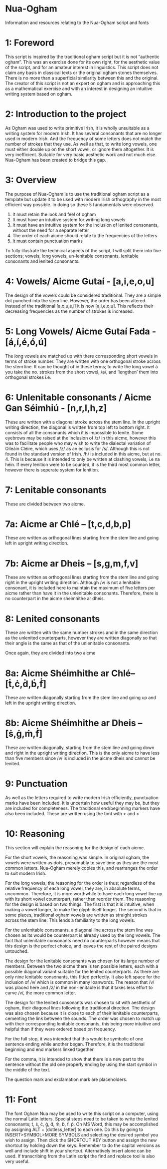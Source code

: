 # Nua-Ogham
Information and resources relating to the Nua-Ogham script and fonts
# 1: Foreword
This script is inspired by the traditional ogham script but it is not “authentic ogham”. This was an exercise done for its own right, for the aesthetic value of the script, and for an amateur interest in linguistics. This script does not claim any basis in classical texts or the original ogham stones themselves. There is no more than a superficial similarity between this and the original. The creator of this script is not an expert on ogham and is approaching this as a mathematical exercise and with an interest in designing an intuitive writing system based on ogham. 
# 2: Introduction to the project
As Ogham was used to write primitive Irish, it is wholly unsuitable as a writing system for modern Irish. It has several consonants that are no longer used in modern Irish. And the frequency of some letters does not match the number of strokes that they use. As well as that, to write long vowels, one must either double up on the short vowel, or ignore them altogether. It is very inefficient. Suitable for very basic aesthetic work and not much else. Nua-Ogham has been created to bridge this gap.
# 3: Overview
The purpose of Nua-Ogham is to use the traditional ogham script as a template but update it to be used with modern Irish orthography in the most efficient way possible. In doing so these 5 fundamentals were observed.
1.	It must retain the look and feel of ogham
2.	It must have an intuitive system for writing long vowels
3.	It must have an intuitive system for the inclusion of lenited consonants, without the need for a separate letter
4.	The order of each aicme should relate to the frequencies of the letters
5.	It must contain punctuation marks 

To fully illustrate the technical aspects of the script, I will split them into five sections; vowels, long vowels, un-lenitable consonants, lenitable consonants and lenited consonants. 
# 4: Vowels/ Aicme Gutaí - [a,i,e,o,u]
The design of the vowels could be considered traditional. They are a simple dot punched into the stem line. However, the order has been altered. Instead of the traditional [a,o,u,e,i] it is now [a,i,e,o,u]. This reflects their decreasing frequencies as the number of strokes is increased. 
# 5: Long Vowels/ Aicme Gutaí Fada - [á,í,é,ó,ú]
The long vowels are matched up with there corresponding short vowels in terms of stroke number. They are written with one orthogonal stroke across the stem line. It can be thought of in these terms; to write the long vowel á you take the no. strokes from the short vowel, /a/, and ‘lengthen’ them into orthogonal strokes i.e.
# 6: Unlenitable consonants / Aicme Gan Séimhiú - [n,r,l,h,z]
These are written with a diagonal stroke across the stem line. In the upright writing direction, the diagonal is written from top left to bottom right. It consists of all the consonants  which it is impossible to lenite. Some eyebrows may be raised at the inclusion of /z/ in this aicme, however this was to facilitate people who may wish to write the dialectal variation of Oileáin Cléire, which uses /z/ as an eclipsis for /s/. Although this is not found in the standard version of Irish. /h/ is included in this aicme, but at no. 4. This is because it is intended to only be written at clashing vowels, i.e na héin. If every lenition were to be counted, it is the third most common letter, however there is seperate system for lenition.
# 7: Lenitable consonants 
These are divided between two aicme. 

# 7a: Aicme ar Chlé – [t,c,d,b,p] 
These are written as orthogonal lines starting from the stem line and going left in 	 upright writing direction. 
    
# 7b: Aicme ar Dheis – [s,g,m,f,v]
These are written as orthogonal lines starting from the stem line and going right in the upright writing direction.  Although /v/ is not a lenitable consonant, it is             included here to maintain the maximum of five letters per aicme rather than have it in the unlenitable consonants. Therefore, there is no counterpart in the aicme sheimhithe ar dheis.
# 8: Lenited consonants
These are written with the same number strokes and in the same direction as the unlenited counterparts, however they are written diagonally so that their angle is the same as that of the unlenitable consonants. 

Once again, they are divided into two aicme

# 8a: Aicme Shéimhithe ar Chlé– [ṫ,ċ,ḋ,ḃ,ḟ]
These are written diagonally starting from the stem line and going up and left in the upright writing direction.
# 8b: Aicme Shéimhithe ar Dheis – [ṡ,ġ,ṁ,ḟ]
These are written diagonally, starting from the stem line and going down and right in the upright writing direction. This is the only aicme to have less than five members       since /v/ is included in the aicme dheis and cannot be lenited.
# 9: Punctuation
As well as the letters required to write modern Irish efficiently, punctuation marks have been included. It is uncertain how useful they may be, but they are included for completeness. 
The traditional end/beginning markers have also been included. These are written using the font with > and <
# 10: Reasoning
This section will explain the reasoning for the design of each aicme.

For the short vowels, the reasoning was simple. In original ogham, the vowels were written as dots, presumably to save time as they are the most common letters. Nua-Ogham merely copies this, and rearranges the order to suit modern Irish. 

For the long vowels, the reasoning for the order is thus; regardless of the relative frequency of each long vowel, they are, in absolute terms, uncommon. Therefore, it is more worthwhile to have each long vowel line up with its short vowel counterpart, rather than reorder them. The reasoning for the design is based on two things. The first is that it is intuitive, when making a vowel longer, to make the glyph itself longer. The second is that in some places, traditional ogham vowels are written as straight strokes across the stem line. This lends a familiarity to the long vowels.

For the unlenitable consonants, a diagonal line across the stem line was chosen as its would be counterpart is already used by the long vowels. The fact that unlenitable consonants need no counterparts however means that this design is the perfect choice, and leaves the rest of the paired designs untouched.

The design for the lenitable consonants was chosen for its large number of members. Between the two aicme there is ten possible letters, each with a possible diagonal variant suitable for the lenited counterparts. As there are only nine lenitable consonants, this fitted perfectly. It also left space for the inclusion of /v/ which is common in many loanwords. The reason that /v/ was placed here and /z/ in the non-lenitable is that it takes less effort to carve /v/, the more common letter.

The design for the lenited consonants was chosen to sit with aesthetic of ogham, their diagonal lines following the traditional direction. The design was also chosen because it is close to each of their lenitable counterparts, cementing the link between the sounds. The order was chosen to match up with their corresponding lenitable consonants, this being more intuitive and helpful than if they were ordered based on frequency. 

For the full stop, it was intended that this would be symbolic of one sentence ending while another began. Therefore, it is the traditional beginning and end markers linked together.

For the comma, it is intended to show that there is a new part to the sentence without the old one properly ending by using the start symbol in the middle of the text.

The question mark and exclamation mark are placeholders. 
# 11: Font
The font Ogham Nua may be used to write this script on a computer, using the normal Latin letters. Special steps need to be taken to write the lenited consonants; ṫ, ṡ, ċ, ġ, ḋ, ṁ, ḃ, ḟ, ṗ. On MS Word, this may be accomplished by assigning ALT + [dotless_letter] to each one. Do this by going to INSERT>SYMBOL>MORE SYMBOLS and selecting the desired symbol you wish to assign. Then click the SHORTCUT KEY button and assign the new shortcut by holding down the keys. Remember to do the capital versions as well and include shift in your shortcut. Alternatively insert alone can be used. If transcribing from the Latin script the find and replace tool is also very useful.
